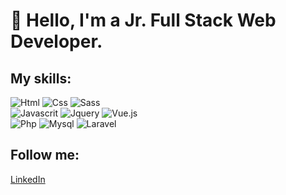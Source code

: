 # 👋 Hello, I'm a Jr. Full Stack Web Developer.

## My skills:

![Html](https://img.shields.io/badge/Html-ff0000?style=for-the-badge&logo=html&logoColor=white&labelColor=101010)
![Css](https://img.shields.io/badge/Css-0000cd?style=for-the-badge&logo=css&logoColor=white&labelColor=101010)
![Sass](https://img.shields.io/badge/Sass-c76494?style=for-the-badge&logo=sass&logoColor=white&labelColor=101010)</br>
![Javascrit](https://img.shields.io/badge/Javascript-fff700?style=for-the-badge&logo=javascript&logoColor=white&labelColor=101010)
![Jquery](https://img.shields.io/badge/Jquery-324ab2?style=for-the-badge&logo=jquery&logoColor=white&labelColor=101010)
![Vue.js](https://img.shields.io/badge/Vue.js-3fb27f?style=for-the-badge&logo=vue.js&logoColor=white&labelColor=101010)</br>
![Php](https://img.shields.io/badge/Php-7377ad?style=for-the-badge&logo=php&logoColor=white&labelColor=101010)
![Mysql](https://img.shields.io/badge/Mysql-ffa500?style=for-the-badge&logo=mysql&logoColor=white&labelColor=101010)
![Laravel](https://img.shields.io/badge/Laravel-f72c1f?style=for-the-badge&logo=laravel&logoColor=white&labelColor=101010)

## Follow me:

[LinkedIn](https://www.linkedin.com/in/annalisa-de-santis-354a7b205)

